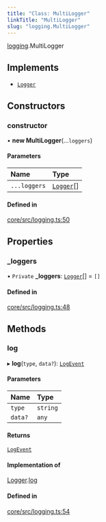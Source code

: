 ```yaml
---
title: "Class: MultiLogger"
linkTitle: "MultiLogger"
slug: "logging.MultiLogger"
---
```


[logging](../../modules/logging).MultiLogger

## Implements

-   [`Logger`](../../interfaces/logging.Logger)

## Constructors

### constructor

• **new MultiLogger**(...`loggers`)

#### Parameters

| Name         | Type                                          |
| :----------- | :-------------------------------------------- |
| `...loggers` | [`Logger`](../../interfaces/logging.Logger)[] |

#### Defined in

[core/src/logging.ts:50](https://github.com/padloc/padloc/blob/b00eb4fd/packages/core/src/logging.ts#L50)

## Properties

### \_loggers

• `Private` **\_loggers**: [`Logger`](../../interfaces/logging.Logger)[] = `[]`

#### Defined in

[core/src/logging.ts:48](https://github.com/padloc/padloc/blob/b00eb4fd/packages/core/src/logging.ts#L48)

## Methods

### log

▸ **log**(`type`, `data?`): [`LogEvent`](../logging.LogEvent)

#### Parameters

| Name    | Type     |
| :------ | :------- |
| `type`  | `string` |
| `data?` | `any`    |

#### Returns

[`LogEvent`](../logging.LogEvent)

#### Implementation of

[Logger](../../interfaces/logging.Logger).[log](../interfaces/logging.Logger#log)

#### Defined in

[core/src/logging.ts:54](https://github.com/padloc/padloc/blob/b00eb4fd/packages/core/src/logging.ts#L54)
